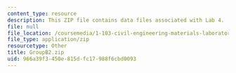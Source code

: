 ```yaml
---
content_type: resource
description: This ZIP file contains data files associated with Lab 4.
file: null
file_location: /coursemedia/1-103-civil-engineering-materials-laboratory-spring-2004/966a39f3450e815dfc17988f6cbd0093_GroupB2.zip
file_type: application/zip
resourcetype: Other
title: GroupB2.zip
uid: 966a39f3-450e-815d-fc17-988f6cbd0093
---
```

